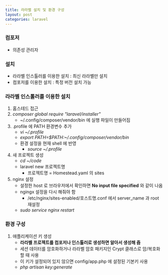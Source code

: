 ```yaml
---
title: 라라벨 설치 및 환경 구성
layout: post
categories: laravel
---
```


### 컴포저
* 의존성 관리자

### 설치 
* 라라벨 인스톨러를 이용한 설치 : 최신 라라벨만 설치
* 컴포저를 이용한 설치 : 특정 버전 설치 가능

### 라라벨 인스톨러를 이용한 설치
1. 홈스테드 접근
2. *composer global require "laravel/installer"*
    * ~/.config/composer/vendor/bin 에 실행 파일이 만들어짐
3. .profile 에 PATH 환경변수 추가
    * *vi ~/.profile*
    * *export PATH=$PATH:~/.config/composer/vendor/bin*
    * 환경 설정을 현재 shell 에 반영
        * *source ~/.profile*
4. 새 프로젝트 생성
    * *cd ~/code*
    * laravel new 프로젝트명
        * 프로젝트명 = Homestead.yaml 의 sites
5. nginx 설정 
    * 설정한 host 로 브라우저에서 확인하면 **No input file specified** 와 같이 나옴
    * ngingx 설정을 다시 해줘야 함
        * /etc/nginx/sites-enabled/호스트명.conf 에서 server_name 과 root 재설정
    * *sudo service nginx restart*

### 환경 구성
1. 애플리케이션 키 생성
    * **라라벨 프로젝트를 컴포저나 인스톨러로 생성하면 알아서 생성해 줌**
    * 세션 데이터를 암호화하거나 라라벨 암호 패키지인 Crypt 클래스로 암/복호화할 때 사용
    * 이 키가 설정되어 있지 않으면 config/app.php 에 설정된 기본키 사용  
    * *php artisan key:generate*
    
      